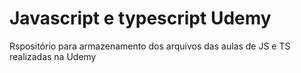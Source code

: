 # Javascript e typescript Udemy
 Rspositório para armazenamento dos arquivos das aulas de JS e TS realizadas na Udemy
